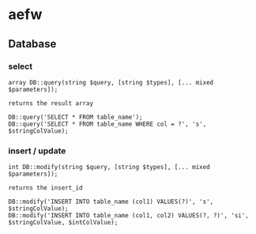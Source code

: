# aefw

## Database
### select 
```
array DB::query(string $query, [string $types], [... mixed $parameters]);

returns the result array  
```


```
DB::query('SELECT * FROM table_name');
DB::query('SELECT * FROM table_name WHERE col = ?', 's', $stringColValue);
```

### insert / update
```
int DB::modify(string $query, [string $types], [... mixed $parameters]);

returns the insert_id  
```


```
DB::modify('INSERT INTO table_name (col1) VALUES(?)', 's', $stringColValue);
DB::modify('INSERT INTO table_name (col1, col2) VALUES(?, ?)', 'si', $stringColValue, $intColValue);
```
